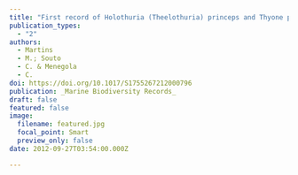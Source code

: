 ```yaml
---
title: "First record of Holothuria (Theelothuria) princeps and Thyone pawsoni (Echinodermata: Holothuroidea) in the South Atlantic Ocean"
publication_types:
  - "2"
authors:
  - Martins
  - M.; Souto
  - C. & Menegola
  - C.
doi: https://doi.org/10.1017/S1755267212000796
publication: _Marine Biodiversity Records_
draft: false
featured: false
image:
  filename: featured.jpg
  focal_point: Smart
  preview_only: false
date: 2012-09-27T03:54:00.000Z

---
```

